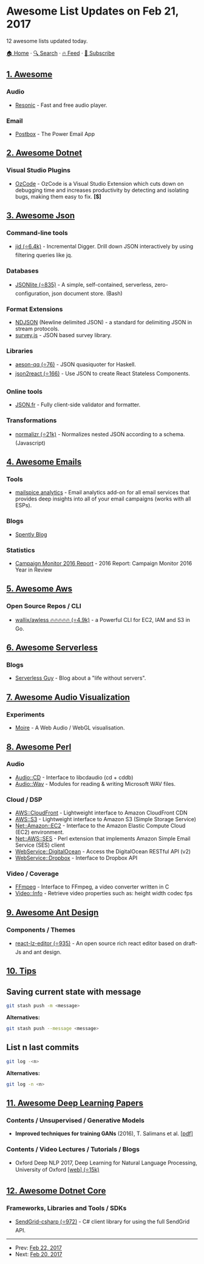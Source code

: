# Awesome List Updates on Feb 21, 2017

12 awesome lists updated today.

[🏠 Home](/README.md) · [🔍 Search](https://test.trackawesomelist.com/search/) · [🔥 Feed](https://test.trackawesomelist.com/feed.xml) · [📮 Subscribe](https://trackawesomelist.us17.list-manage.com/subscribe?u=d2f0117aa829c83a63ec63c2f&id=36a103854c)



## [1. Awesome](/content/Awesome-Windows/Awesome/README.md)

### Audio

*   [Resonic](https://resonic.at/) - Fast and free audio player.

### Email

*   [Postbox](https://postbox-inc.com/) - The Power Email App

## [2. Awesome Dotnet](/content/quozd/awesome-dotnet/README.md)

### Visual Studio Plugins

*   [OzCode](https://marketplace.visualstudio.com/items?itemName=CodeValueLtd.OzCode) - OzCode is a Visual Studio Extension which cuts down on debugging time and increases productivity by detecting and isolating bugs, making them easy to fix. **\[$]**

## [3. Awesome Json](/content/burningtree/awesome-json/README.md)

### Command-line tools

*   [jid (⭐6.4k)](https://github.com/simeji/jid) - Incremental Digger. Drill down JSON interactively by using filtering queries like jq.

### Databases

*   [JSONlite (⭐835)](https://github.com/nodesocket/jsonlite) - A simple, self-contained, serverless, zero-configuration, json document store. (Bash)

### Format Extensions

*   [NDJSON](http://ndjson.org/) (Newline delimited JSON) - a standard for delimiting JSON in stream protocols.
*   [survey.js](http://surveyjs.org/) - JSON based survey library.

### Libraries

*   [aeson-qq (⭐76)](https://github.com/sol/aeson-qq) - JSON quasiquoter for Haskell.
*   [json2react (⭐166)](https://github.com/txgruppi/json2react) - Use JSON to create React Stateless Components.

### Online tools

*   [JSON.fr](https://www.json.fr/) - Fully client-side validator and formatter.

### Transformations

*   [normalizr (⭐21k)](https://github.com/paularmstrong/normalizr) - Normalizes nested JSON according to a schema. (Javascript)

## [4. Awesome Emails](/content/jonathandion/awesome-emails/README.md)

### Tools

*   [mailspice analytics](https://mailspice.com) - Email analytics add-on for all email services that provides deep insights into all of your email campaigns (works with all ESPs).

### Blogs

*   [Spently Blog](https://blog.spently.com/)

### Statistics

*   [Campaign Monitor 2016 Report](https://www.campaignmonitor.com/company/annual-report/2016/) - 2016 Report: Campaign Monitor 2016 Year in Review

## [5. Awesome Aws](/content/donnemartin/awesome-aws/README.md)

### Open Source Repos / CLI

*   [wallix/awless :fire::fire::fire::fire::fire: (⭐4.9k)](https://github.com/wallix/awless) - a Powerful CLI for EC2, IAM and S3 in Go.

## [6. Awesome Serverless](/content/pmuens/awesome-serverless/README.md)

### Blogs

*   [Serverless Guy](http://www.serverlessguy.com/) - Blog about a "life without servers".

## [7. Awesome Audio Visualization](/content/willianjusten/awesome-audio-visualization/README.md)

### Experiments

*   [Moire](http://hughsk.io/moire-1/) - A Web Audio / WebGL visualisation.

## [8. Awesome Perl](/content/hachiojipm/awesome-perl/README.md)

### Audio

*   [Audio::CD](https://metacpan.org/pod/Audio::CD) - Interface to libcdaudio (cd + cddb)
*   [Audio::Wav](https://metacpan.org/pod/Audio::Wav) - Modules for reading & writing Microsoft WAV files.

### Cloud / DSP

*   [AWS::CloudFront](https://metacpan.org/pod/AWS::CloudFront) - Lightweight interface to Amazon CloudFront CDN
*   [AWS::S3](https://metacpan.org/pod/AWS::S3) - Lightweight interface to Amazon S3 (Simple Storage Service)
*   [Net::Amazon::EC2](https://metacpan.org/pod/Net::Amazon::EC2) - Interface to the Amazon Elastic Compute Cloud (EC2) environment.
*   [Net::AWS::SES](https://metacpan.org/pod/Net::AWS::SES) - Perl extension that implements Amazon Simple Email Service (SES) client
*   [WebService::DigitalOcean](https://metacpan.org/pod/WebService::DigitalOcean) - Access the DigitalOcean RESTful API (v2)
*   [WebService::Dropbox](https://metacpan.org/pod/WebService::Dropbox) - Interface to Dropbox API

### Video / Coverage

*   [FFmpeg](https://metacpan.org/pod/FFmpeg) - Interface to FFmpeg, a video converter written in C
*   [Video::Info](https://metacpan.org/pod/Video::Info) - Retrieve video properties such as: height width codec fps

## [9. Awesome Ant Design](/content/websemantics/awesome-ant-design/README.md)

### Components / Themes

*   [react-lz-editor (⭐935)](https://github.com/leejaen/react-lz-editor) - An open source rich react editor based on draft-Js and ant design.

## [10. Tips](/content/git-tips/tips/README.md)
## Saving current state with message

```sh
git stash push -m <message>
```

**Alternatives:**

```sh
git stash push --message <message>
```
## List n last commits

```sh
git log -<n>
```

**Alternatives:**

```sh
git log -n <n>
```

## [11. Awesome Deep Learning Papers](/content/terryum/awesome-deep-learning-papers/README.md)

### Contents / Unsupervised / Generative Models

*   **Improved techniques for training GANs** (2016), T. Salimans et al. [\[pdf\]](http://papers.nips.cc/paper/6125-improved-techniques-for-training-gans.pdf)

### Contents / Video Lectures / Tutorials / Blogs

*   Oxford Deep NLP 2017, Deep Learning for Natural Language Processing, University of Oxford [\[web\] (⭐15k)](https://github.com/oxford-cs-deepnlp-2017/lectures)

## [12. Awesome Dotnet Core](/content/thangchung/awesome-dotnet-core/README.md)

### Frameworks, Libraries and Tools / SDKs

*   [SendGrid-csharp (⭐972)](https://github.com/sendgrid/sendgrid-csharp) - C# client library for using the full SendGrid API.

---

- Prev: [Feb 22, 2017](/content/2017/02/22/README.md)
- Next: [Feb 20, 2017](/content/2017/02/20/README.md)